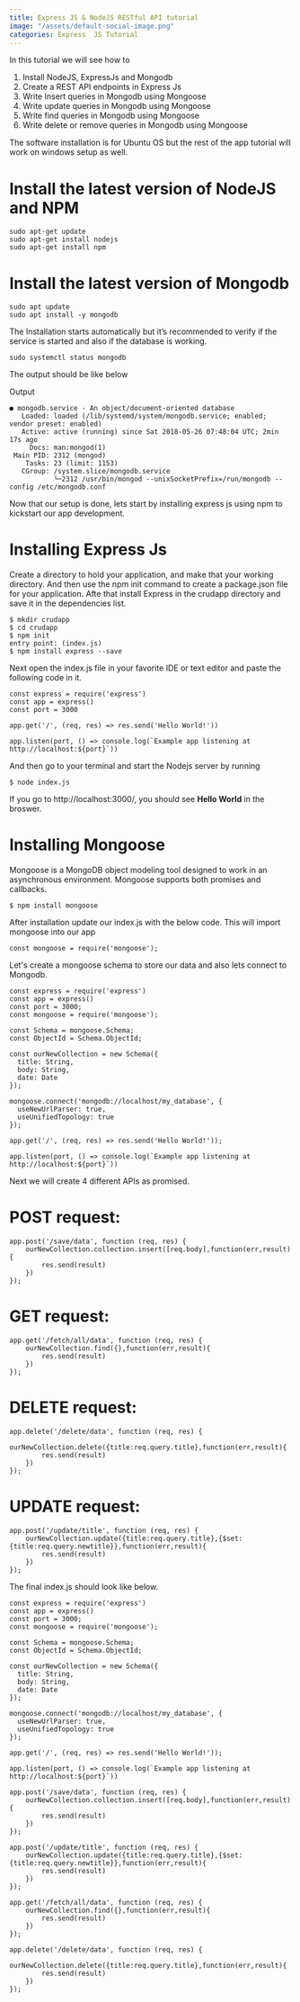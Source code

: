 ```yaml
---
title: Express JS & NodeJS RESTful API tutorial
image: "/assets/default-social-image.png"
categories: Express  JS Tutorial
---
```


In this tutorial we will see how to 

1. Install NodeJS, ExpressJs and Mongodb
2. Create a REST API endpoints in Express Js
3. Write Insert queries in Mongodb using Mongoose
4. Write update queries in Mongodb using Mongoose
5. Write find queries in Mongodb using Mongoose
6. Write delete or remove queries in Mongodb using Mongoose

The software installation is for Ubuntu OS but the rest of the app tutorial will work on windows setup as well. 

# Install the latest version of NodeJS and NPM
```
sudo apt-get update
sudo apt-get install nodejs
sudo apt-get install npm
```

# Install the latest version of Mongodb
```
sudo apt update
sudo apt install -y mongodb
```

The Installation starts automatically but it’s recommended to verify if the service is started and also if the database is working.
```
sudo systemctl status mongodb
```

The output should be like below

Output

```
● mongodb.service - An object/document-oriented database
   Loaded: loaded (/lib/systemd/system/mongodb.service; enabled; vendor preset: enabled)
   Active: active (running) since Sat 2018-05-26 07:48:04 UTC; 2min 17s ago
     Docs: man:mongod(1)
 Main PID: 2312 (mongod)
    Tasks: 23 (limit: 1153)
   CGroup: /system.slice/mongodb.service
           └─2312 /usr/bin/mongod --unixSocketPrefix=/run/mongodb --config /etc/mongodb.conf
```


Now that our setup is done, lets start by installing express js using npm to kickstart our app development.

# Installing Express Js
Create a directory to hold your application, and make that your working directory. And then use the npm init command to create a package.json file for your application. Afte that install Express in the crudapp directory and save it in the dependencies list.

```
$ mkdir crudapp
$ cd crudapp
$ npm init
entry point: (index.js)
$ npm install express --save
```

Next open the index.js file in your favorite IDE or text editor and paste the following code in it.

```
const express = require('express')
const app = express()
const port = 3000

app.get('/', (req, res) => res.send('Hello World!'))

app.listen(port, () => console.log(`Example app listening at http://localhost:${port}`))
```

And then go to your terminal and start the Nodejs server by running
```
$ node index.js
```

If you go to http://localhost:3000/, you should see **Hello World** in the broswer.

# Installing Mongoose
Mongoose is a MongoDB object modeling tool designed to work in an asynchronous environment. Mongoose supports both promises and callbacks.

```
$ npm install mongoose
```

After installation update our index.js with the below code. This will import mongoose into our app
```
const mongoose = require('mongoose');
```

Let's create a mongoose schema to store our data and also lets connect to Mongodb.

```
const express = require('express')
const app = express()
const port = 3000;
const mongoose = require('mongoose');

const Schema = mongoose.Schema;
const ObjectId = Schema.ObjectId;
 
const ourNewCollection = new Schema({
  title: String,
  body: String,
  date: Date
});

mongoose.connect('mongodb://localhost/my_database', {
  useNewUrlParser: true,
  useUnifiedTopology: true
});

app.get('/', (req, res) => res.send('Hello World!'));

app.listen(port, () => console.log(`Example app listening at http://localhost:${port}`))
```


Next we will create 4 different APIs as promised.

# POST request:
```
app.post('/save/data', function (req, res) {
	ourNewCollection.collection.insert([req.body],function(err,result){
		res.send(result)
	})
});
```

# GET request:
```
app.get('/fetch/all/data', function (req, res) {
	ourNewCollection.find({},function(err,result){
		res.send(result)
	})
});
```

# DELETE request:
```
app.delete('/delete/data', function (req, res) {
	ourNewCollection.delete({title:req.query.title},function(err,result){
		res.send(result)
	})
});
```

# UPDATE request:
```
app.post('/update/title', function (req, res) {
	ourNewCollection.update({title:req.query.title},{$set:{title:req.query.newtitle}},function(err,result){
		res.send(result)
	})
});
```

The final index.js should look like below.
```
const express = require('express')
const app = express()
const port = 3000;
const mongoose = require('mongoose');

const Schema = mongoose.Schema;
const ObjectId = Schema.ObjectId;
 
const ourNewCollection = new Schema({
  title: String,
  body: String,
  date: Date
});

mongoose.connect('mongodb://localhost/my_database', {
  useNewUrlParser: true,
  useUnifiedTopology: true
});

app.get('/', (req, res) => res.send('Hello World!'));

app.listen(port, () => console.log(`Example app listening at http://localhost:${port}`))

app.post('/save/data', function (req, res) {
	ourNewCollection.collection.insert([req.body],function(err,result){
		res.send(result)
	})
});

app.post('/update/title', function (req, res) {
	ourNewCollection.update({title:req.query.title},{$set:{title:req.query.newtitle}},function(err,result){
		res.send(result)
	})
});

app.get('/fetch/all/data', function (req, res) {
	ourNewCollection.find({},function(err,result){
		res.send(result)
	})
});

app.delete('/delete/data', function (req, res) {
	ourNewCollection.delete({title:req.query.title},function(err,result){
		res.send(result)
	})
});

```